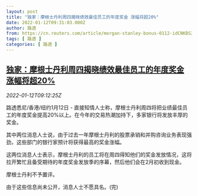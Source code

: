 ```yaml
---
layout: post
title: "独家：摩根士丹利周四揭晓绩效最佳员工的年度奖金 涨幅将超20%"
date: 2022-01-12T09:31:03.000Z
author: 路透
from: https://cn.reuters.com/article/morgan-stanley-bonus-0112-idCNKBS2JM0NO
tags: [ 路透 ]
categories: [ 路透 ]
---
```

<!--1641979863000-->
[独家：摩根士丹利周四揭晓绩效最佳员工的年度奖金 涨幅将超20%](https://cn.reuters.com/article/morgan-stanley-bonus-0112-idCNKBS2JM0NO)
------

<div>
<div><i>2022-01-12T09:12:25Z</i></div><p>路透悉尼/香港/纽约1月12日 - 直接知情人士称，摩根士丹利周四将把业绩最佳员工的年度奖金提高20%以上。在今年的交易热潮加持下，多家银行将发放丰厚的奖金。</p><p>其中两位消息人士说，由于过去一年摩根士丹利的股票承销和并购咨询业务表现强劲，这些部门的银行家预计将获得最高的奖金涨幅。</p><p>这两位消息人士表示，摩根士丹利的员工将在周四得知他们的奖金发放情况，这将拉开繁忙且备受期待的年度奖金发放季的序幕，然后他们会在2月初收到现金。</p><p>摩根士丹利不予置评。</p><p>由于这些信息尚未公开，消息人士不愿具名。(完)</p>
</div>

